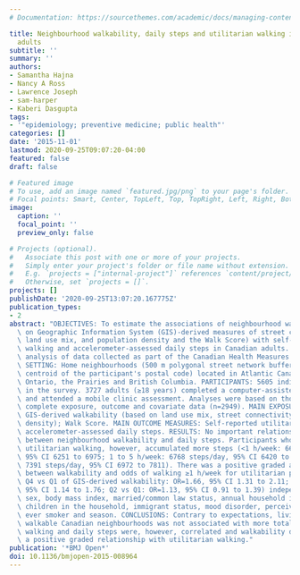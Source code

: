 ```yaml
---
# Documentation: https://sourcethemes.com/academic/docs/managing-content/

title: Neighbourhood walkability, daily steps and utilitarian walking in Canadian
  adults
subtitle: ''
summary: ''
authors:
- Samantha Hajna
- Nancy A Ross
- Lawrence Joseph
- sam-harper
- Kaberi Dasgupta
tags:
- '"epidemiology; preventive medicine; public health"'
categories: []
date: '2015-11-01'
lastmod: 2020-09-25T09:07:20-04:00
featured: false
draft: false

# Featured image
# To use, add an image named `featured.jpg/png` to your page's folder.
# Focal points: Smart, Center, TopLeft, Top, TopRight, Left, Right, BottomLeft, Bottom, BottomRight.
image:
  caption: ''
  focal_point: ''
  preview_only: false

# Projects (optional).
#   Associate this post with one or more of your projects.
#   Simply enter your project's folder or file name without extension.
#   E.g. `projects = ["internal-project"]` references `content/project/deep-learning/index.md`.
#   Otherwise, set `projects = []`.
projects: []
publishDate: '2020-09-25T13:07:20.167775Z'
publication_types:
- 2
abstract: "OBJECTIVES: To estimate the associations of neighbourhood walkability (based\
  \ on Geographic Information System (GIS)-derived measures of street connectivity,\
  \ land use mix, and population density and the Walk Score) with self-reported utilitarian\
  \ walking and accelerometer-assessed daily steps in Canadian adults. DESIGN: A cross-sectional\
  \ analysis of data collected as part of the Canadian Health Measures Survey (2007-2009).\
  \ SETTING: Home neighbourhoods (500 m polygonal street network buffers around the\
  \ centroid of the participant's postal code) located in Atlantic Canada, Québec,\
  \ Ontario, the Prairies and British Columbia. PARTICIPANTS: 5605 individuals participated\
  \ in the survey. 3727 adults (≥18 years) completed a computer-assisted interview\
  \ and attended a mobile clinic assessment. Analyses were based on those who had\
  \ complete exposure, outcome and covariate data (n=2949). MAIN EXPOSURE MEASURES:\
  \ GIS-derived walkability (based on land use mix, street connectivity and population\
  \ density); Walk Score. MAIN OUTCOME MEASURES: Self-reported utilitarian walking;\
  \ accelerometer-assessed daily steps. RESULTS: No important relationship was observed\
  \ between neighbourhood walkability and daily steps. Participants who reported more\
  \ utilitarian walking, however, accumulated more steps (<1 h/week: 6613 steps/day,\
  \ 95% CI 6251 to 6975; 1 to 5 h/week: 6768 steps/day, 95% CI 6420 to 7117; ≥6 h/week:\
  \ 7391 steps/day, 95% CI 6972 to 7811). There was a positive graded association\
  \ between walkability and odds of walking ≥1 h/week for utilitarian purposes (eg,\
  \ Q4 vs Q1 of GIS-derived walkability: OR=1.66, 95% CI 1.31 to 2.11; Q3 vs Q1: OR=1.41,\
  \ 95% CI 1.14 to 1.76; Q2 vs Q1: OR=1.13, 95% CI 0.91 to 1.39) independent of age,\
  \ sex, body mass index, married/common law status, annual household income, having\
  \ children in the household, immigrant status, mood disorder, perceived health,\
  \ ever smoker and season. CONCLUSIONS: Contrary to expectations, living in more\
  \ walkable Canadian neighbourhoods was not associated with more total walking. Utilitarian\
  \ walking and daily steps were, however, correlated and walkability demonstrated\
  \ a positive graded relationship with utilitarian walking."
publication: '*BMJ Open*'
doi: 10.1136/bmjopen-2015-008964
---
```

